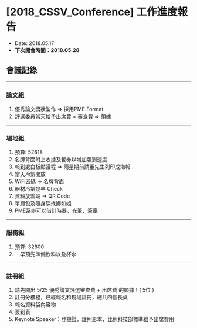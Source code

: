 # [2018_CSSV_Conference] 工作進度報告

* Date: 2018.05.17
* __下次開會時間：2018.05.28__

## 會議記錄
---

### __論文組__
1. 優秀論文獎狀製作 => 採用PME Format
2. 評選委員當天給予出席費 + 審查費 => 領據


---

### __場地組__
1. 預算: 52618
2. 名牌背面附上收據及餐券以增加報到速度
3. 報到處白板貼議程 => 兩星期前請董先生列印成海報
4. 當天冷氣開放
5. WiFi密碼 => 名牌背面
6. 器材冷氣提早 Check
7. 資料放雲端 => QR Code
8. 單肩包及隨身碟找卿如姐
9. PME系辦可以借計時器、光筆、筆電

---

### __服務組__
1. 預算: 32800
2. 一早預先準備飲料以及杯水

---

### __註冊組__
1. 請先開出 5/25 優秀論文評選審查費 + 出席費 的領據！( 5位 )
2. 註冊分櫃檯，已經報名和現場註冊，總共四個長桌
3. 報名資料袋內容物
4. 簽到表
5. Keynote Speaker：登機證，護照影本，比照科技部標準給予出席費用
